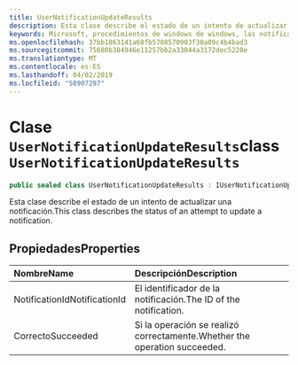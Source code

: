 ```yaml
---
title: UserNotificationUpdateResults
description: Esta clase describe el estado de un intento de actualizar una notificación.
keywords: Microsoft, procedimientos de windows de windows, las notificaciones de Graph
ms.openlocfilehash: 37bb1863141a68fb5788570903f30a89c4b4bad3
ms.sourcegitcommit: 75680b384946e11257bb2a33044a3172dec5220e
ms.translationtype: MT
ms.contentlocale: es-ES
ms.lasthandoff: 04/02/2019
ms.locfileid: "58907297"
---
```

# <a name="class-usernotificationupdateresults"></a><span data-ttu-id="62ac5-104">Clase `UserNotificationUpdateResults`</span><span class="sxs-lookup"><span data-stu-id="62ac5-104">class `UserNotificationUpdateResults`</span></span>
```C#
public sealed class UserNotificationUpdateResults : IUserNotificationUpdateResults
```

<span data-ttu-id="62ac5-105">Esta clase describe el estado de un intento de actualizar una notificación.</span><span class="sxs-lookup"><span data-stu-id="62ac5-105">This class describes the status of an attempt to update a notification.</span></span>

## <a name="properties"></a><span data-ttu-id="62ac5-106">Propiedades</span><span class="sxs-lookup"><span data-stu-id="62ac5-106">Properties</span></span>

|<span data-ttu-id="62ac5-107">Nombre</span><span class="sxs-lookup"><span data-stu-id="62ac5-107">Name</span></span> | <span data-ttu-id="62ac5-108">Descripción</span><span class="sxs-lookup"><span data-stu-id="62ac5-108">Description</span></span> |
|:-- |:-- |
|<span data-ttu-id="62ac5-109">NotificationId</span><span class="sxs-lookup"><span data-stu-id="62ac5-109">NotificationId</span></span> |<span data-ttu-id="62ac5-110">El identificador de la notificación.</span><span class="sxs-lookup"><span data-stu-id="62ac5-110">The ID of the notification.</span></span>|
|<span data-ttu-id="62ac5-111">Correcto</span><span class="sxs-lookup"><span data-stu-id="62ac5-111">Succeeded</span></span> |<span data-ttu-id="62ac5-112">Si la operación se realizó correctamente.</span><span class="sxs-lookup"><span data-stu-id="62ac5-112">Whether the operation succeeded.</span></span>| 
